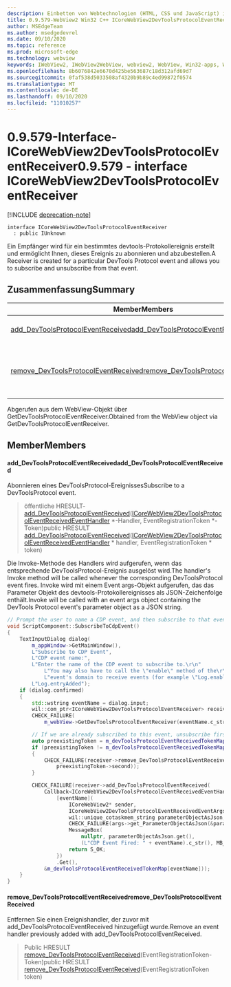 ```yaml
---
description: Einbetten von Webtechnologien (HTML, CSS und JavaScript) in ihre systemeigenen Anwendungen mit dem Microsoft Edge WebView2-Steuerelement
title: 0.9.579-WebView2 Win32 C++ ICoreWebView2DevToolsProtocolEventReceiver
author: MSEdgeTeam
ms.author: msedgedevrel
ms.date: 09/10/2020
ms.topic: reference
ms.prod: microsoft-edge
ms.technology: webview
keywords: IWebView2, IWebView2WebView, webview2, WebView, Win32-apps, Win32, Edge, ICoreWebView2, ICoreWebView2Controller, Browser-Steuerelement, Edge-HTML, ICoreWebView2DevToolsProtocolEventReceiver
ms.openlocfilehash: 8b6076842e6670d425be563687c18d312afd69d7
ms.sourcegitcommit: 0faf538d5033508af4320b9b89c4ed99872f0574
ms.translationtype: MT
ms.contentlocale: de-DE
ms.lasthandoff: 09/10/2020
ms.locfileid: "11010257"
---
```

# <span data-ttu-id="6a509-104">0.9.579-Interface-ICoreWebView2DevToolsProtocolEventReceiver</span><span class="sxs-lookup"><span data-stu-id="6a509-104">0.9.579 - interface ICoreWebView2DevToolsProtocolEventReceiver</span></span> 

[!INCLUDE [deprecation-note](../../includes/deprecation-note.md)]

```
interface ICoreWebView2DevToolsProtocolEventReceiver
  : public IUnknown
```

<span data-ttu-id="6a509-105">Ein Empfänger wird für ein bestimmtes devtools-Protokollereignis erstellt und ermöglicht Ihnen, dieses Ereignis zu abonnieren und abzubestellen.</span><span class="sxs-lookup"><span data-stu-id="6a509-105">A Receiver is created for a particular DevTools Protocol event and allows you to subscribe and unsubscribe from that event.</span></span>

## <span data-ttu-id="6a509-106">Zusammenfassung</span><span class="sxs-lookup"><span data-stu-id="6a509-106">Summary</span></span>

 <span data-ttu-id="6a509-107">Member</span><span class="sxs-lookup"><span data-stu-id="6a509-107">Members</span></span>                        | <span data-ttu-id="6a509-108">Beschreibungen</span><span class="sxs-lookup"><span data-stu-id="6a509-108">Descriptions</span></span>
--------------------------------|---------------------------------------------
[<span data-ttu-id="6a509-109">add_DevToolsProtocolEventReceived</span><span class="sxs-lookup"><span data-stu-id="6a509-109">add_DevToolsProtocolEventReceived</span></span>](#add_devtoolsprotocoleventreceived) | <span data-ttu-id="6a509-110">Abonnieren eines DevToolsProtocol-Ereignisses</span><span class="sxs-lookup"><span data-stu-id="6a509-110">Subscribe to a DevToolsProtocol event.</span></span>
[<span data-ttu-id="6a509-111">remove_DevToolsProtocolEventReceived</span><span class="sxs-lookup"><span data-stu-id="6a509-111">remove_DevToolsProtocolEventReceived</span></span>](#remove_devtoolsprotocoleventreceived) | <span data-ttu-id="6a509-112">Entfernen Sie einen Ereignishandler, der zuvor mit add_DevToolsProtocolEventReceived hinzugefügt wurde.</span><span class="sxs-lookup"><span data-stu-id="6a509-112">Remove an event handler previously added with add_DevToolsProtocolEventReceived.</span></span>

<span data-ttu-id="6a509-113">Abgerufen aus dem WebView-Objekt über GetDevToolsProtocolEventReceiver.</span><span class="sxs-lookup"><span data-stu-id="6a509-113">Obtained from the WebView object via GetDevToolsProtocolEventReceiver.</span></span>

## <span data-ttu-id="6a509-114">Member</span><span class="sxs-lookup"><span data-stu-id="6a509-114">Members</span></span>

#### <span data-ttu-id="6a509-115">add_DevToolsProtocolEventReceived</span><span class="sxs-lookup"><span data-stu-id="6a509-115">add_DevToolsProtocolEventReceived</span></span> 

<span data-ttu-id="6a509-116">Abonnieren eines DevToolsProtocol-Ereignisses</span><span class="sxs-lookup"><span data-stu-id="6a509-116">Subscribe to a DevToolsProtocol event.</span></span>

> <span data-ttu-id="6a509-117">öffentliche HRESULT- [add_DevToolsProtocolEventReceived](#add_devtoolsprotocoleventreceived)([ICoreWebView2DevToolsProtocolEventReceivedEventHandler](icorewebview2devtoolsprotocoleventreceivedeventhandler.md) \*-Handler, EventRegistrationToken \*-Token)</span><span class="sxs-lookup"><span data-stu-id="6a509-117">public HRESULT [add_DevToolsProtocolEventReceived](#add_devtoolsprotocoleventreceived)([ICoreWebView2DevToolsProtocolEventReceivedEventHandler](icorewebview2devtoolsprotocoleventreceivedeventhandler.md) \* handler, EventRegistrationToken \* token)</span></span>

<span data-ttu-id="6a509-118">Die Invoke-Methode des Handlers wird aufgerufen, wenn das entsprechende DevToolsProtocol-Ereignis ausgelöst wird.</span><span class="sxs-lookup"><span data-stu-id="6a509-118">The handler's Invoke method will be called whenever the corresponding DevToolsProtocol event fires.</span></span> <span data-ttu-id="6a509-119">Invoke wird mit einem Event args-Objekt aufgerufen, das das Parameter Objekt des devtools-Protokollereignisses als JSON-Zeichenfolge enthält.</span><span class="sxs-lookup"><span data-stu-id="6a509-119">Invoke will be called with an event args object containing the DevTools Protocol event's parameter object as a JSON string.</span></span>

```cpp
// Prompt the user to name a CDP event, and then subscribe to that event.
void ScriptComponent::SubscribeToCdpEvent()
{
    TextInputDialog dialog(
        m_appWindow->GetMainWindow(),
        L"Subscribe to CDP Event",
        L"CDP event name:",
        L"Enter the name of the CDP event to subscribe to.\r\n"
            L"You may also have to call the \"enable\" method of the\r\n"
            L"event's domain to receive events (for example \"Log.enable\").\r\n",
        L"Log.entryAdded");
    if (dialog.confirmed)
    {
        std::wstring eventName = dialog.input;
        wil::com_ptr<ICoreWebView2DevToolsProtocolEventReceiver> receiver;
        CHECK_FAILURE(
            m_webView->GetDevToolsProtocolEventReceiver(eventName.c_str(), &receiver));

        // If we are already subscribed to this event, unsubscribe first.
        auto preexistingToken = m_devToolsProtocolEventReceivedTokenMap.find(eventName);
        if (preexistingToken != m_devToolsProtocolEventReceivedTokenMap.end())
        {
            CHECK_FAILURE(receiver->remove_DevToolsProtocolEventReceived(
                preexistingToken->second));
        }

        CHECK_FAILURE(receiver->add_DevToolsProtocolEventReceived(
            Callback<ICoreWebView2DevToolsProtocolEventReceivedEventHandler>(
                [eventName](
                    ICoreWebView2* sender,
                    ICoreWebView2DevToolsProtocolEventReceivedEventArgs* args) -> HRESULT {
                    wil::unique_cotaskmem_string parameterObjectAsJson;
                    CHECK_FAILURE(args->get_ParameterObjectAsJson(&parameterObjectAsJson));
                    MessageBox(
                        nullptr, parameterObjectAsJson.get(),
                        (L"CDP Event Fired: " + eventName).c_str(), MB_OK);
                    return S_OK;
                })
                .Get(),
            &m_devToolsProtocolEventReceivedTokenMap[eventName]));
    }
}
```

#### <span data-ttu-id="6a509-120">remove_DevToolsProtocolEventReceived</span><span class="sxs-lookup"><span data-stu-id="6a509-120">remove_DevToolsProtocolEventReceived</span></span> 

<span data-ttu-id="6a509-121">Entfernen Sie einen Ereignishandler, der zuvor mit add_DevToolsProtocolEventReceived hinzugefügt wurde.</span><span class="sxs-lookup"><span data-stu-id="6a509-121">Remove an event handler previously added with add_DevToolsProtocolEventReceived.</span></span>

> <span data-ttu-id="6a509-122">Public HRESULT [remove_DevToolsProtocolEventReceived](#remove_devtoolsprotocoleventreceived)(EventRegistrationToken-Token)</span><span class="sxs-lookup"><span data-stu-id="6a509-122">public HRESULT [remove_DevToolsProtocolEventReceived](#remove_devtoolsprotocoleventreceived)(EventRegistrationToken token)</span></span>

